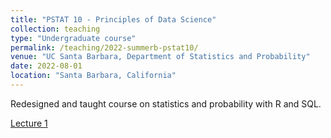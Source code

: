 ```yaml
---
title: "PSTAT 10 - Principles of Data Science"
collection: teaching
type: "Undergraduate course"
permalink: /teaching/2022-summerb-pstat10/
venue: "UC Santa Barbara, Department of Statistics and Probability"
date: 2022-08-01
location: "Santa Barbara, California"
---
```


Redesigned and taught course on statistics and probability with R and SQL.

[Lecture 1](../_courses/pstat10/lectures/Lec1.html)